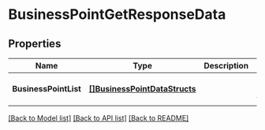 # BusinessPointGetResponseData

## Properties
Name | Type | Description | Notes
------------ | ------------- | ------------- | -------------
**BusinessPointList** | [**[]BusinessPointDataStructs**](business_point_data_structs.md) |  | [optional] [default to null]

[[Back to Model list]](../README.md#documentation-for-models) [[Back to API list]](../README.md#documentation-for-api-endpoints) [[Back to README]](../README.md)


